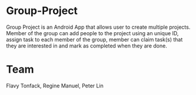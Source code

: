 # Group-Project
Group Project is an Android App that allows user to create multiple projects. Member of the group can add people to the project using an unique ID, assign task to each member of the group, member can claim task(s) that they are interested in and mark as completed when they are done.

# Team
Flavy Tonfack, Regine Manuel, Peter Lin
